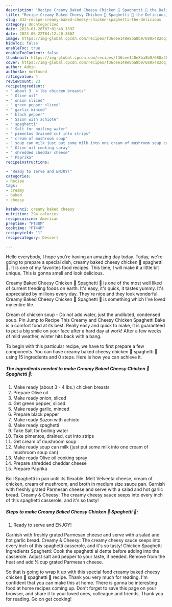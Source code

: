 ```yaml
---
description: "Recipe Creamy Baked Cheesy Chicken 🐔 Spaghetti 🍝 the Delicious}"
title: "Recipe Creamy Baked Cheesy Chicken 🐔 Spaghetti 🍝 the Delicious}"
slug: 832-recipe-creamy-baked-cheesy-chicken-spaghetti-the-delicious
category: Uncategorized
date: 2023-01-26T07:01:48.139Z
date: 2023-06-22T04:12:40.366Z
image: https://img-global.cpcdn.com/recipes/f36cee148e8ba8b9/680x482cq70/creamy-baked-cheesy-chicken-spaghetti-recipe-main-photo.jpg
hideToc: false
enableToc: true
enableTocContent: false
thumbnail: https://img-global.cpcdn.com/recipes/f36cee148e8ba8b9/680x482cq70/creamy-baked-cheesy-chicken-spaghetti-recipe-main-photo.jpg
cover: https://img-global.cpcdn.com/recipes/f36cee148e8ba8b9/680x482cq70/creamy-baked-cheesy-chicken-spaghetti-recipe-main-photo.jpg
author: Admin
authorAv: notfound
ratingvalue: 4
reviewcount: 23
recipeingredient:
- " about 3  4 lbs chicken breasts"
- " Olive oil"
- " onion sliced"
- " green pepper sliced"
- " garlic minced"
- " black pepper"
- " Sazon with achiote"
- " spaghetti"
- " Salt for boiling water"
- " pimentos drained cut into strips"
- " cream of mushroom soup"
- " soup can milk just put some milk into one cream of mushroom soup can"
- " Olive oil cooking spray"
- " shredded cheddar cheese"
- " Paprika"
recipeinstructions:

- "Ready to serve and ENJOY!"
categories:
- Recipe
tags:
- creamy
- baked
- cheesy

katakunci: creamy baked cheesy 
nutrition: 294 calories
recipecuisine: American
preptime: "PT38M"
cooktime: "PT44M"
recipeyield: "1"
recipecategory: Dessert

---
```



Hello everybody, I hope you're having an amazing day today. Today, we're going to prepare a special dish, creamy baked cheesy chicken 🐔 spaghetti 🍝. It is one of my favorites food recipes. This time, I will make it a little bit unique. This is gonna smell and look delicious.

Creamy Baked Cheesy Chicken 🐔 Spaghetti 🍝 is one of the most well liked of current trending foods on earth. It's easy, it's quick, it tastes yummy. It's appreciated by millions every day. They're nice and they look wonderful. Creamy Baked Cheesy Chicken 🐔 Spaghetti 🍝 is something which I've loved my entire life.

Cream of chicken soup - Do not add water, just the undiluted, condensed soup. Pin Jump to Recipe This Creamy and Cheesy Chicken Spaghetti Bake is a comfort food at its best. Really easy and quick to make, it is guaranteed to put a big smile on your face after a hard day at work! After a few weeks of mild weather, winter hits back with a bang.


To begin with this particular recipe, we have to first prepare a few components. You can have creamy baked cheesy chicken 🐔 spaghetti 🍝 using 15 ingredients and 0 steps. Here is how you can achieve it.

<!--inarticleads1-->

##### The ingredients needed to make Creamy Baked Cheesy Chicken 🐔 Spaghetti 🍝:

1. Make ready  (about 3 - 4 lbs.) chicken breasts
1. Prepare  Olive oil
1. Make ready  onion, sliced
1. Get  green pepper, sliced
1. Make ready  garlic, minced
1. Prepare  black pepper
1. Make ready  Sazon with achiote
1. Make ready  spaghetti
1. Take  Salt for boiling water
1. Take  pimentos, drained, cut into strips
1. Get  cream of mushroom soup
1. Make ready  soup can milk (just put some milk into one cream of mushroom soup can)
1. Make ready  Olive oil cooking spray
1. Prepare  shredded cheddar cheese
1. Prepare  Paprika


Boil Spaghetti in pan until its flexable. Melt Velveeta cheese, cream of chicken, cream of mushroom, and broth in medium size sauce pan. Garnish with freshly grated Parmesan cheese and serve with a salad and hot garlic bread. Creamy &amp; Cheesy: The creamy cheesy sauce seeps into every inch of this spaghetti casserole, and it&#39;s so tasty! 

<!--inarticleads2-->

##### Steps to make Creamy Baked Cheesy Chicken 🐔 Spaghetti 🍝:


1. Ready to serve and ENJOY!

Garnish with freshly grated Parmesan cheese and serve with a salad and hot garlic bread. Creamy &amp; Cheesy: The creamy cheesy sauce seeps into every inch of this spaghetti casserole, and it&#39;s so tasty! Chicken Spaghetti Ingredients Spaghetti: Cook the spaghetti al dente before adding into the casserole. Adjust salt and pepper to your taste, if needed. Remove from the heat and add ⅓ cup grated Parmesan cheese. 

So that is going to wrap it up with this special food creamy baked cheesy chicken 🐔 spaghetti 🍝 recipe. Thank you very much for reading. I'm confident that you can make this at home. There is gonna be interesting food at home recipes coming up. Don't forget to save this page on your browser, and share it to your loved ones, colleague and friends. Thank you for reading. Go on get cooking!
